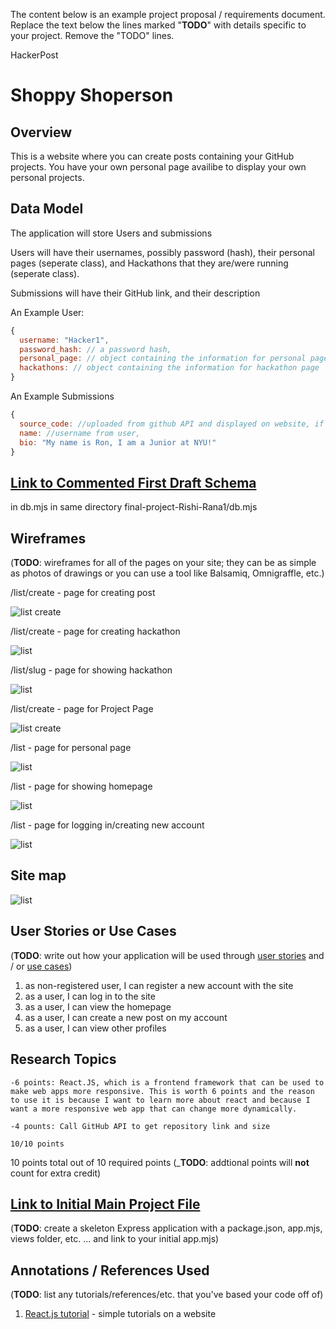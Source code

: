 
The content below is an example project proposal / requirements document. Replace the text below the lines marked "__TODO__" with details specific to your project. Remove the "TODO" lines.

HackerPost

# Shoppy Shoperson 

## Overview

This is a website where you can create posts containing your GitHub projects.  You have your own personal page availibe to display your own personal projects. 


## Data Model

The application will store Users and submissions

Users will have their usernames, possibly password (hash), their personal pages (seperate class), and Hackathons that they are/were running (seperate class).

Submissions will have their GitHub link, and their description


An Example User:

```javascript
{
  username: "Hacker1",
  password_hash: // a password hash,
  personal_page: // object containing the information for personal page
  hackathons: // object containing the information for hackathon page
}
```

An Example Submissions

```javascript
{
  source_code: //uploaded from github API and displayed on website, if not the user can copy and paste code in here and organize code by file,
  name: //username from user,
  bio: "My name is Ron, I am a Junior at NYU!"
}
```



## [Link to Commented First Draft Schema](db.mjs) 

in db.mjs in same directory
final-project-Rishi-Rana1/db.mjs



## Wireframes



(__TODO__: wireframes for all of the pages on your site; they can be as simple as photos of drawings or you can use a tool like Balsamiq, Omnigraffle, etc.)

/list/create - page for creating post

![list create](documentation/CreatePost.heic)

/list/create - page for creating hackathon

![list](documentation/CreateHackathon.heic)

/list/slug - page for showing hackathon

![list](documentation/HackathonPage.heic)

/list/create - page for Project Page

![list create](documentation/ProjectPage.heic)

/list - page for personal page

![list](documentation/PersonalPage.heic)

/list - page for showing homepage

![list](documentation/Homepage.heic)

/list - page for logging in/creating new account

![list](documentation/CreateUser.heic)
## Site map

![list](documentation/map.heic)

## User Stories or Use Cases

(__TODO__: write out how your application will be used through [user stories](http://en.wikipedia.org/wiki/User_story#Format) and / or [use cases](https://en.wikipedia.org/wiki/Use_case))

1. as non-registered user, I can register a new account with the site
2. as a user, I can log in to the site
3. as a user, I can view the homepage
4. as a user, I can create a new post on my account
5. as a user, I can view other profiles

## Research Topics

    -6 points: React.JS, which is a frontend framework that can be used to make web apps more responsive. This is worth 6 points and the reason to use it is because I want to learn more about react and because I want a more responsive web app that can change more dynamically.

    -4 pounts: Call GitHub API to get repository link and size

    10/10 points

10 points total out of 10 required points (___TODO__: addtional points will __not__ count for extra credit)


## [Link to Initial Main Project File](app.mjs) 

(__TODO__: create a skeleton Express application with a package.json, app.mjs, views folder, etc. ... and link to your initial app.mjs)

## Annotations / References Used

(__TODO__: list any tutorials/references/etc. that you've based your code off of)

1. [React.js tutorial](https://www.theodinproject.com/paths/full-stack-javascript/courses/react) - simple tutorials on a website

